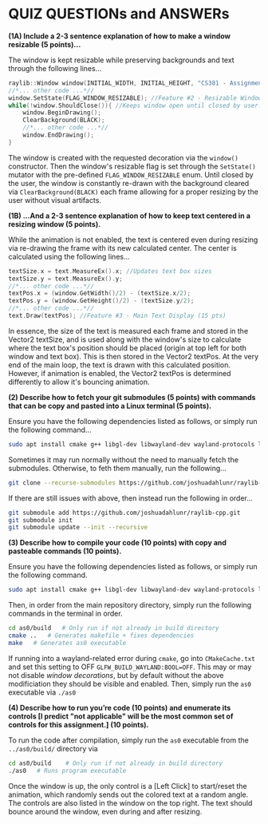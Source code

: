 # QUIZ QUESTIONs and ANSWERs
**(1A) Include a 2-3 sentence explanation of how to make a window resizable (5 points)...**

The window is kept resizable while preserving backgrounds and text through the following lines...
```c++
raylib::Window window(INITIAL_WIDTH, INITIAL_HEIGHT, "CS381 - Assignment 0"); //Feature #1 - Window Title (5 pts)
//*... other code ...*//
window.SetState(FLAG_WINDOW_RESIZABLE); //Feature #2 - Resizable Window (5 pts)
while(!window.ShouldClose()){ //Keeps window open until closed by user. 
    window.BeginDrawing();
    ClearBackground(BLACK);
    //*... other code ...*//
    window.EndDrawing();
}
```
The window is created with the requested decoration via the `window()` constructor. Then the window's resizable flag is set through the `SetState()` mutator with the pre-defined `FLAG_WINDOW_RESIZABLE` enum. Until closed by the user, the window is constantly re-drawn with the background cleared via `ClearBackground(BLACK)` each frame allowing for a proper resizing by the user without visual artifacts.

**(1B) ...And a 2-3 sentence explanation of how to keep text centered in a resizing window (5 points).**

While the animation is not enabled, the text is centered even during resizing via re-drawing the frame with its new calculated center.
The center is calculated using the following lines...
```c++
textSize.x = text.MeasureEx().x; //Updates text box sizes
textSize.y = text.MeasureEx().y;
//*... other code ...*//
textPos.x = (window.GetWidth()/2) - (textSize.x/2);
textPos.y = (window.GetHeight()/2) - (textSize.y/2);
//*... other code ...*//
text.Draw(textPos); //Feature #3 - Main Text Display (15 pts)
```
In essence, the size of the text is measured each frame and stored in the Vector2 textSize, and is used along with the window's size
to calculate where the text box's position should be placed (origin at top left for both window and text box). This is then stored in
the Vector2 textPos. At the very end of the main loop, the text is drawn with this calculated position. However, if animation is enabled,
the Vector2 textPos is determined differently to allow it's bouncing animation.

**(2) Describe how to fetch your git submodules (5 points) with commands that can be copy and pasted into a Linux terminal (5 points).**

Ensure you have the following dependencies listed as follows, or simply run the following command...
```bash
sudo apt install cmake g++ libgl-dev libwayland-dev wayland-protocols libxrandr-dev pkg-config libxkbcommon-dev libxinerama-dev libxcursor-dev libxi-dev mesa-utils build-essential cmake xorg-dev
```
Sometimes it may run normally without the need to manually fetch the submodules. 
Otherwise, to feth them manually, run the following...
```bash
git clone --recurse-submodules https://github.com/joshuadahlunr/raylib-cpp.git
```
If there are still issues with above, then instead run the following in order...
```bash
git submodule add https://github.com/joshuadahlunr/raylib-cpp.git
git submodule init
git submodule update --init --recursive
```

**(3) Describe how to compile your code (10 points) with copy and pasteable commands (10 points).**

Ensure you have the following dependencies listed as follows, or simply run the following command.
```bash
sudo apt install cmake g++ libgl-dev libwayland-dev wayland-protocols libxrandr-dev pkg-config libxkbcommon-dev libxinerama-dev libxcursor-dev libxi-dev mesa-utils build-essential cmake xorg-dev
```
Then, in order from the main repository directory, simply run the following commands in the terminal in order.
```bash
cd as0/build   # Only run if not already in build directory
cmake ..   # Generates makefile + fixes dependencies
make   # Generates as0 executable
```
If running into a wayland-related error during `cmake`, go into `CMakeCache.txt` and set this setting to OFF `GLFW_BUILD_WAYLAND:BOOL=OFF`. 
This may or may not disable *window decorations*, but by default without the above modificiation they should be visible and enabled.
Then, simply run the `as0` executable via `./as0`

**(4) Describe how to run you’re code (10 points) and enumerate its controls [I predict "not applicable" will be the most common set of controls for this assignment.] (10 points).**

To run the code after compilation, simply run the `as0` executable from the `../as0/build/` directory via
```bash
cd as0/build    # Only run if not already in build directory
./as0   # Runs program executable
```
Once the window is up, the only control is a [Left Click] to start/reset the animation, which randomly sends out the colored text at a random angle. The controls are also listed in the window on the top right. The text should bounce around the window, even during and after resizing.
